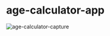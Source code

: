 # age-calculator-app
![age-calculator-capture](https://github.com/galimarodrigues/age-calculator-app/assets/117487712/622ce612-dc5b-4efc-8247-14cf6c92f581)
